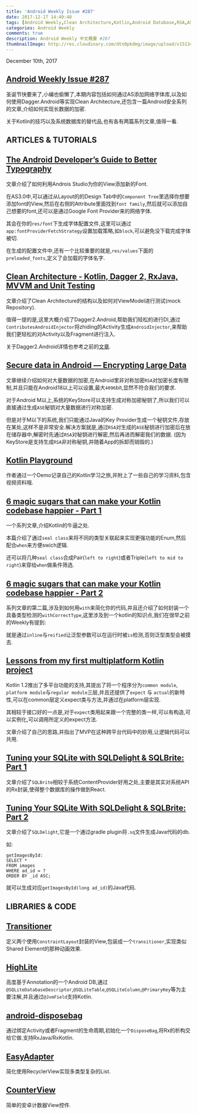 ```yaml
---
title: 'Android Weekly Issue #287'
date: 2017-12-17 14:49:48
tags: [Android Weekly,Clean Architecture,Kotlin,Android Database,RSA,ASE,Android Security]
categories: Android Weekly
comments: true
description: Android Weekly 中文概要 #287
thumbnailImage: http://res.cloudinary.com/dtn0pkdmg/image/upload/v1513493321/287_h4ejd2.jpg
---
```


December 10th, 2017

## [Android Weekly Issue #287](http://androidweekly.net/issues/issue-287)

圣诞节快要来了,小编也偷懒了,本期内容包括如何通过AS添加网络字体库,以及如何使用Dagger.Android等实现Clean Architecture,还包含一篇Android安全系列的文章,介绍如何实现长数据的加密.

关于Kotlin的技巧以及系统数据库的替代品,也有各有两篇系列文章,值得一看.

<!--more-->

## ARTICLES & TUTORIALS


## [The Android Developer’s Guide to Better Typography ](https://medium.com/google-design/the-android-developers-guide-to-better-typography-97e11bb0e261)

文章介绍了如何利用Androis Studio为你的View添加新的Font.

在AS3.0中,可以通过从Layout的的Design Tab中的`Component Tree`里选择你想要添加font的View,然后在右侧的Attribute里面找到`font family`,然后就可以添加自己想要的font,还可以是通过Google Font Provider来的网络字体.

其会在你的`res/font`下生成字体配置文件,这里可以通过`app:fontProviderFetchStrategy`设置加载策略,如`block`,可以避免没下载完成字体被切.

在生成的配置文件中,还有一个比较重要的就是,`res/values`下面的`preloaded_fonts`,定义了会加载的字体名字.


## [Clean Architecture - Kotlin, Dagger 2, RxJava, MVVM and Unit Testing ](https://medium.com/@rahul.singh/clean-architecture-kotlin-dagger-2-rxjava-mvvm-and-unit-testing-dc05dcdf3ce6)

文章介绍了Clean Architecture的结构以及如何对ViewModel进行测试(mock Repository).

值得一提的是,这里大概介绍了Dagger2.Android,帮助我们轻松的进行DI,通过`ContributesAndroidInjector`将zhiding的Activity生成`AndroidInjector`,来帮助我们更轻松的对Activity以及Fragment进行注入.

关于Dagger2.Android详情也参考之前的[文章](http://talentprince.github.io/2017/09/30/Advanced-Dagger2-Skills/).


## [Secure data in Android — Encrypting Large Data ](https://proandroiddev.com/secure-data-in-android-encrypting-large-data-dda256a55b36)

文章继续介绍如何对大量数据的加密,在Android里非对称加密`RSA`对加密长度有限制,并且只能在Android18以上可以设置,最大`4096`bit,显然不符合我们的要求.

对于Android M以上,系统的KeyStore可以支持生成对称加密秘钥了,所以我们可以直接通过生成`ASE`秘钥对大量数据进行对称加密.

但是对于M以下的系统,我们只能通过Java的Key Provider生成一个秘钥文件,存放在某处,这样不是非常安全.解决方案就是,通过`RSA`对生成的`ASE`秘钥进行加密后在放在储存器中,解密时先通过`RSA`对秘钥进行解密,然后再进而解密我们的数据. (因为KeyStore是支持生成`RSA`非对称秘钥,并随着App的拆卸而销毁的.)


## [Kotlin Playground ](https://medium.com/@jcmsalves/kotlin-playground-aab8be8ac432)

作者通过一个Demo记录自己的Kotlin学习之旅,并附上了一些自己的学习资料,包含视频资料哦.


## [6 magic sugars that can make your Kotlin codebase happier - Part 1 ](https://medium.com/grand-parade/6-magic-sugars-that-can-make-your-kotlin-codebase-happier-part-1-ceee3c2bc9d3)

一个系列文章,介绍Kotlin的牛逼之处.

本篇介绍了通过`seal class`来将不同的类型关联起来实现更强功能的Enum,然后配合`when`来方便swich逻辑.

还可以将几种`seal class`合成Pair(`left to right`)或者Triple(`left to mid to right`)来穿给`when`做条件筛选.


## [6 magic sugars that can make your Kotlin codebase happier - Part 2 ](https://medium.com/grand-parade/6-magic-sugars-that-can-make-your-kotlin-codebase-happier-part-2-843bf096fa45)

系列文章的第二篇,涉及到如何用`with`来简化你的代码,并且还介绍了如何封装一个具备类型检测的`withCorrectType`,这里涉及到一个kotlin的知识点,我们在很早之前的Weekly有提到:

就是通过`inline`与`reified`让泛型参数可以在运行时被`is`检测,否则泛型类型会被摸去.


## [Lessons from my first multiplatform Kotlin project ](https://medium.com/@marcinmoskala/lessons-from-my-first-multiplatform-kotlin-project-d4e311f15874)

Kotlin 1.2推出了多平台功能的支持,其提出了将一个程序分为`common module`, `platform module`与`regular module`三层,并且还提供了`expect` 与 `actual`的新特性,可以在common层定义expect类与方法,并通过在platform层实现.

其相较于接口好的一点是,对于`expect`类用起来跟一个完整的类一样,可以有构造,可以实例化,可以调用所定义的expect方法.

文章介绍了自己的思路,并指出了MVP在这种跨平台代码中的妙用,让逻辑代码可以共用.


## [Tuning your SQLite with SQLDelight & SQLBrite: Part 1 ](https://medium.com/lalafo-engineering/tuning-your-sqlite-with-sqldelight-sqlbrite-part-1-9568543fe9af)

文章介绍了`SQLBrite`相较于系统ContentProvider好用之处,主要是其实对系统API的Rx封装,使得整个数据库的操作做到React.

## [Tuning Your SQLite With SQLDelight & SQLBrite: Part 2 ](https://medium.com/lalafo-engineering/tuning-your-sqlite-with-sqldelight-sqlbrite-part-2-11e59c5a3442)

文章介绍了`SQLDelight`,它是一个通过gradle plugin将`.sq`文件生成Java代码的db.

如:
```
getImagesById:
SELECT *
FROM images
WHERE ad_id = ?
ORDER BY _id ASC;
```
就可以生成对应`getImagesById(long ad_id)`的Java代码.


## LIBRARIES & CODE


## [Transitioner ](https://github.com/dev-labs-bg/transitioner)

定义两个使用`ConstraintLayout`封装的View,包装成一个`transitioner`,实现类似Shared Element的那种动画效果.

## [HighLite ](https://github.com/jeppeman/HighLite)

高度基于Annotation的一个Android DB,通过`@SQLiteDatabaseDescriptor`,`@SQLiteTable`,`@SQLiteColumn`,`@PrimaryKey`等为主要注解,并且通过`@JvmField`支持Kotlin.


## [android-disposebag ](https://github.com/kizitonwose/android-disposebag)

通过绑定Activity或者Fragment的生命周期,初始化一个`DisposeBag`,将Rx的析构交给它做.支持RxJava/RxKotlin.


## [EasyAdapter ](https://github.com/MaksTuev/EasyAdapter)

简化使用RecyclerView实现多类型复杂的List.


## [CounterView ](https://github.com/AnkitKiet/CounterView)

简单的安卓计数器View控件.